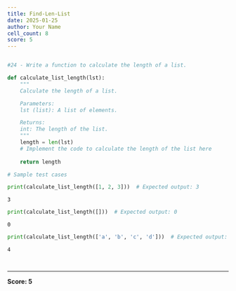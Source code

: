 ```yaml
---
title: Find-Len-List
date: 2025-01-25
author: Your Name
cell_count: 8
score: 5
---
```


```python

#24 - Write a function to calculate the length of a list.
```


```python
def calculate_list_length(lst):
    """
    Calculate the length of a list.

    Parameters:
    lst (list): A list of elements.

    Returns:
    int: The length of the list.
    """
    length = len(lst)
    # Implement the code to calculate the length of the list here
    
    return length
```


```python
# Sample test cases
```


```python
print(calculate_list_length([1, 2, 3]))  # Expected output: 3
```

    3



```python
print(calculate_list_length([]))  # Expected output: 0
```

    0



```python
print(calculate_list_length(['a', 'b', 'c', 'd']))  # Expected output: 4
```

    4



```python

```


```python

```


---
**Score: 5**
